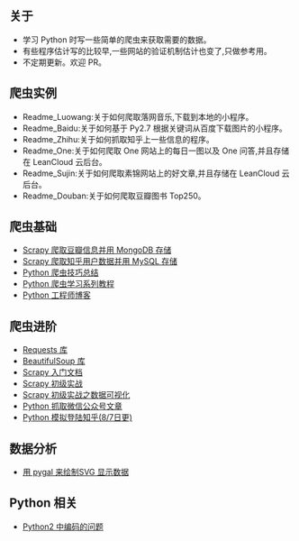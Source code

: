 ## 关于

* 学习 Python 时写一些简单的爬虫来获取需要的数据。
* 有些程序估计写的比较早,一些网站的验证机制估计也变了,只做参考用。
* 不定期更新。欢迎 PR。

## 爬虫实例

* Readme_Luowang:关于如何爬取落网音乐,下载到本地的小程序。
* Readme_Baidu:关于如何基于 Py2.7 根据关键词从百度下载图片的小程序。
* Readme_Zhihu:关于如何抓取知乎上一些信息的程序。
* Readme_One:关于如何爬取 One 网站上的每日一图以及 One 问答,并且存储在 LeanCloud 云后台。
* Readme_Sujin:关于如何爬取素锦网站上的好文章,并且存储在 LeanCloud 云后台。
* Readme_Douban:关于如何爬取豆瓣图书 Top250。


## 爬虫基础

* [Scrapy 爬取豆瓣信息并用 MongoDB 存储](http://1992mrwang.blog.51cto.com/3265935/1583539)
* [Scrapy 爬取知乎用户数据并用 MySQL 存储](http://python.jobbole.com/85125/)
* [Python 爬虫技巧总结](http://www.codeceo.com/article/python-spider-skills.html#0-tsina-1-54529-397232819ff9a47a7b7e80a40613cfe1)
* [Python 爬虫学习系列教程](http://cuiqingcai.com/1052.html)
* [Python 工程师博客](http://zhuanlan.zhihu.com/xlz-d)

## 爬虫进阶 

* [Requests 库](http://cn.python-requests.org/zh_CN/latest/user/quickstart.html)
* [BeautifulSoup 库](http://beautifulsoup.readthedocs.io/zh_CN/latest/)
* [Scrapy 入门文档](http://scrapy-chs.readthedocs.org/zh_CN/0.24/intro/tutorial.html)
* [Scrapy 初级实战](http://www.ituring.com.cn/article/114408)
* [Scrapy 初级实战之数据可视化](http://aljun.me/post/9)
* [Python 抓取微信公众号文章](http://mp.weixin.qq.com/s?__biz=MzI0NjIxMzE5OQ==&mid=2656697797&idx=1&sn=a8e93bbc960c7564c2054a24e2414145#rd)
* [Python 模拟登陆知乎(8/7日更)](http://blog.csdn.net/think_ycx/article/details/52104529)

## 数据分析

* [用 pygal 来绘制SVG 显示数据](http://pygal.org/en/stable/documentation/types/line.html#time)

## Python 相关

* [Python2 中编码的问题](https://zhuanlan.zhihu.com/p/20612337?refer=xlz-d)

